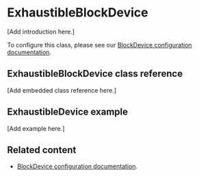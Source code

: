 # ExhaustibleBlockDevice

[Add introduction here.]

To configure this class, please see our [BlockDevice configuration documentation](/docs/v5.10/reference/configuration-storage.html#blockdevice-default-configuration).

## ExhaustibleBlockDevice class reference

[Add embedded class reference here.]

## ExhaustibleDevice example

[Add example here.]

## Related content

- [BlockDevice configuration documentation](/docs/v5.10/reference/configuration-storage.html#blockdevice-default-configuration).
